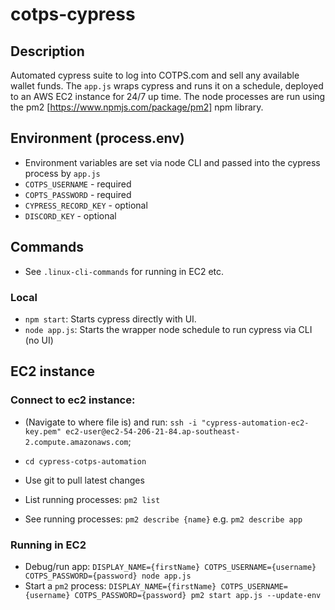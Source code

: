 
# cotps-cypress

## Description
Automated cypress suite to log into COTPS.com and sell any available wallet funds.
The `app.js` wraps cypress and runs it on a schedule, deployed to an AWS EC2 instance for 24/7 up time.
The node processes are run using the pm2 [https://www.npmjs.com/package/pm2] npm library.

## Environment (process.env)
- Environment variables are set via node CLI and passed into the cypress process by `app.js`
- `COTPS_USERNAME` - required
- `COPTS_PASSWORD` - required
- `CYPRESS_RECORD_KEY` - optional
- `DISCORD_KEY` - optional

## Commands
- See `.linux-cli-commands` for running in EC2 etc.

### Local
- `npm start`: Starts cypress directly with UI.
- `node app.js`: Starts the wrapper node schedule to run cypress via CLI (no UI)

## EC2 instance
### Connect to ec2 instance:
- (Navigate to where file is) and run: `ssh -i "cypress-automation-ec2-key.pem" ec2-user@ec2-54-206-21-84.ap-southeast-2.compute.amazonaws.com`;
- `cd cypress-cotps-automation`
- Use git to pull latest changes

- List running processes: `pm2 list`
- See running processes: `pm2 describe {name}` e.g. `pm2 describe app`

### Running in EC2
- Debug/run app: `DISPLAY_NAME={firstName} COTPS_USERNAME={username} COTPS_PASSWORD={password} node app.js`
- Start a `pm2` process: `DISPLAY_NAME={firstName} COTPS_USERNAME={username} COTPS_PASSWORD={password} pm2 start app.js --update-env`
